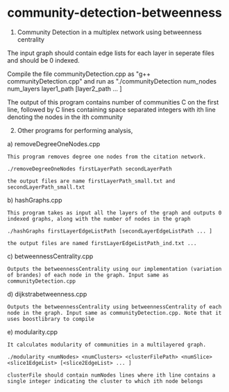 community-detection-betweenness
===============================

1. Community Detection in a multiplex network using betweenness centrality

The input graph should contain edge lists for each layer in seperate files and should be 0 indexed.

Compile the file communityDetection.cpp as "g++ communityDetection.cpp" and run as "./communityDetection num_nodes num_layers layer1_path [layer2_path ... ]

The output of this program contains number of communities  C on the first line, followed by C lines containing space separated integers with ith line denoting the nodes in the ith community

2. Other programs for performing analysis,

a) removeDegreeOneNodes.cpp

	This program removes degree one nodes from the citation network.

	./removeDegreeOneNodes firstLayerPath secondLayerPath

	the output files are name firstLayerPath_small.txt and secondLayerPath_small.txt

b) hashGraphs.cpp
	
	This program takes as input all the layers of the graph and outputs 0 indexed graphs, along with the number of nodes in the graph

	./hashGraphs firstLayerEdgeListPath [secondLayerEdgeListPath ... ]

	the output files are named firstLayerEdgeListPath_ind.txt ...

c) betweennessCentrality.cpp

	Outputs the betweennessCentrality using our implementation (variation of brandes) of each node in the graph. Input same as communityDetection.cpp

d) dijkstrabetweenness.cpp
	
	Outputs the betweennessCentrality using betweennessCentrality of each node in the graph. Input same as communityDetection.cpp. Note that it uses boostlibrary to compile

e) modularity.cpp

	It calculates modularity of communities in a multilayered graph. 

	./modularity <numNodes> <numClusters> <clusterFilePath> <numSlice> <slice1EdgeList> [<slice2EdgeList> ... ]

	clusterFile should contain numNodes lines where ith line contains a single integer indicating the cluster to which ith node belongs 


